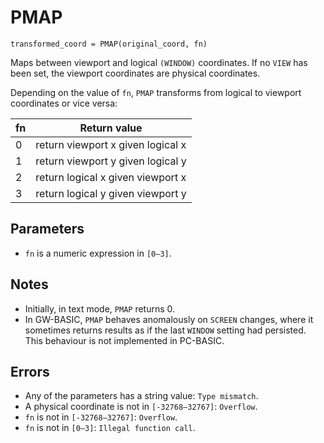 # PMAP
`transformed_coord = PMAP(original_coord, fn)`

Maps between viewport and logical `(WINDOW)` coordinates. If no `VIEW` has been set, the viewport coordinates are physical coordinates.

Depending on the value of `fn`, `PMAP` transforms from logical to viewport coordinates or vice versa:

| fn	| Return value|
|-------|-------------|
|0	    |return viewport x given logical x|
|1	    |return viewport y given logical y|
|2	    |return logical x given viewport x|
|3	    |return logical y given viewport y|
## Parameters
* `fn` is a numeric expression in `[0—3]`.
## Notes
* Initially, in text mode, `PMAP` returns 0.
* In GW-BASIC, `PMAP` behaves anomalously on `SCREEN` changes, where it sometimes returns results as if the last `WINDOW` setting had persisted. This behaviour is not implemented in PC-BASIC.
## Errors
* Any of the parameters has a string value: `Type mismatch`.
* A physical coordinate is not in `[-32768—32767]`: `Overflow`.
* `fn` is not in `[-32768—32767]`: `Overflow`.
* `fn` is not in `[0—3]`: `Illegal function call`.